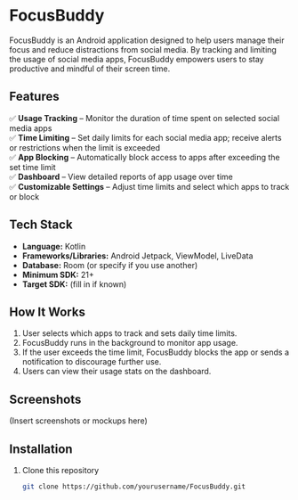 # FocusBuddy

FocusBuddy is an Android application designed to help users manage their focus and reduce distractions from social media. By tracking and limiting the usage of social media apps, FocusBuddy empowers users to stay productive and mindful of their screen time.

## Features

✅ **Usage Tracking** – Monitor the duration of time spent on selected social media apps  
✅ **Time Limiting** – Set daily limits for each social media app; receive alerts or restrictions when the limit is exceeded  
✅ **App Blocking** – Automatically block access to apps after exceeding the set time limit  
✅ **Dashboard** – View detailed reports of app usage over time  
✅ **Customizable Settings** – Adjust time limits and select which apps to track or block  

## Tech Stack

- **Language:** Kotlin
- **Frameworks/Libraries:** Android Jetpack, ViewModel, LiveData
- **Database:** Room (or specify if you use another)
- **Minimum SDK:** 21+
- **Target SDK:** (fill in if known)

## How It Works

1. User selects which apps to track and sets daily time limits.
2. FocusBuddy runs in the background to monitor app usage.
3. If the user exceeds the time limit, FocusBuddy blocks the app or sends a notification to discourage further use.
4. Users can view their usage stats on the dashboard.

## Screenshots

(Insert screenshots or mockups here)

## Installation

1. Clone this repository  
   ```bash
   git clone https://github.com/yourusername/FocusBuddy.git
